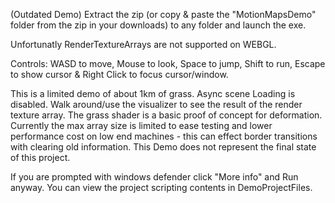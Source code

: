 (Outdated Demo) Extract the zip (or copy & paste the "MotionMapsDemo" folder from the zip in your downloads) to any folder and launch the exe.

Unfortunatly RenderTextureArrays are not supported on WEBGL.

Controls: WASD to move, Mouse to look, Space to jump, Shift to run, Escape to show cursor & Right Click to focus cursor/window.

This is a limited demo of about 1km of grass. Async scene Loading is disabled.
Walk around/use the visualizer to see the result of the render texture array. 
The grass shader is a basic proof of concept for deformation. 
Currently the max array size is limited to ease testing and lower performance cost on low end machines -
this can effect border transitions with clearing old information. 
This Demo does not represent the final state of this project.

If you are prompted with windows defender click "More info" and Run anyway. You can view the project scripting contents in DemoProjectFiles.
